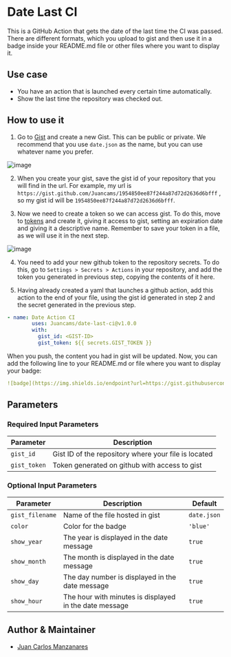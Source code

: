 # Date Last CI

This is a GitHub Action that gets the date of the last time the CI was passed. There are different formats, which you upload to gist and then use it in a badge inside your README.md file or other files where you want to display it.

## Use case
- You have an action that is launched every certain time automatically.
- Show the last time the repository was checked out.

## How to use it
1. Go to [Gist](https://gist.github.com/) and create a new Gist. This can be public or private. We recommend that you use `date.json` as the name, but you can use whatever name you prefer.

![image](https://github.com/user-attachments/assets/ac36817f-17fb-4dd1-bf66-02ac03dcb2af)

2. When you create your gist, save the gist id of your repository that you will find in the url. For example, my url is `https://gist.github.com/Juancams/1954850ee87f244a87d72d2636d6bfff` , so my gist id will be `1954850ee87f244a87d72d2636d6bfff`.

3. Now we need to create a token so we can access gist. To do this, move to [tokens](https://github.com/settings/tokens/new) and create it, giving it access to gist, setting an expiration date and giving it a descriptive name. Remember to save your token in a file, as we will use it in the next step.
 
![image](https://github.com/user-attachments/assets/3994d359-0ccc-4d00-85ae-871b2cdc6ab1)

4. You need to add your new github token to the repository secrets. To do this, go to `Settings > Secrets > Actions` in your repository, and add the token you generated in previous step, copying the contents of it here.

5. Having already created a yaml that launches a github action, add this action to the end of your file, using the gist id generated in step 2 and the secret generated in the previous step.
```yaml
- name: Date Action CI
        uses: Juancams/date-last-ci@v1.0.0
        with:
          gist_id: <GIST-ID>
          gist_token: ${{ secrets.GIST_TOKEN }}
```

When you push, the content you had in gist will be updated. Now, you can add the following line to your README.md or file where you want to display your badge:
```yaml
![badge](https://img.shields.io/endpoint?url=https://gist.githubusercontent.com/<YOUR-USER>/<GIST-ID>/raw/date.json)
```

## Parameters
### Required Input Parameters
| Parameter     | Description                                          |
| ------------- | ---------------------------------------------------- |
| `gist_id`     | Gist ID of the repository where your file is located |
| `gist_token`  | Token generated on github with access to gist        | 

### Optional Input Parameters
| Parameter     | Description                                              | Default     |
| ------------- | -------------------------------------------------------- | ----------- |
| `gist_filename` | Name of the file hosted in gist                        | `date.json` |
| `color`         | Color for the badge                                    | `'blue'`    |
| `show_year`     | The year is displayed in the date message              | `true`      |
| `show_month`    | The month is displayed in the date message             | `true`      | 
| `show_day`      | The day number is displayed in the date message        | `true`      | 
| `show_hour`     | The hour with minutes is displayed in the date message | `true`      | 

## Author & Maintainer

* [Juan Carlos Manzanares](https://github.com/Juancams)
